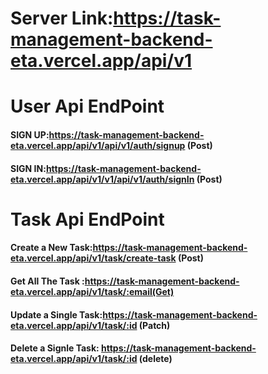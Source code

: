 # Server Link:https://task-management-backend-eta.vercel.app/api/v1

# User Api EndPoint

#### SIGN UP:https://task-management-backend-eta.vercel.app/api/v1/api/v1/auth/signup (Post)

#### SIGN IN:https://task-management-backend-eta.vercel.app/api/v1/v1/api/v1/auth/signIn (Post)

# Task Api EndPoint

#### Create a New Task:https://task-management-backend-eta.vercel.app/api/v1/task/create-task (Post)

#### Get All The Task :https://task-management-backend-eta.vercel.app/api/v1/task/:email(Get)

#### Update a Single Task:https://task-management-backend-eta.vercel.app/api/v1/task/:id (Patch)

#### Delete a Signle Task: https://task-management-backend-eta.vercel.app/api/v1/task/:id (delete)
